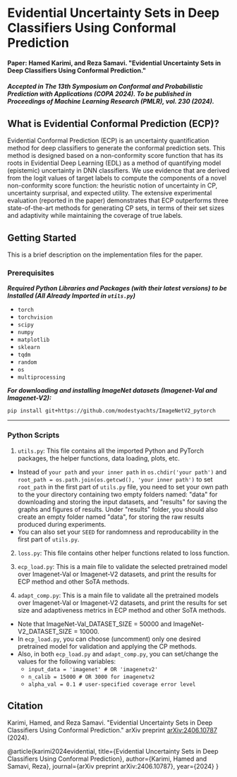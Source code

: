 # Evidential Uncertainty Sets in Deep Classifiers Using Conformal Prediction
#### Paper: Hamed Karimi, and Reza Samavi. "Evidential Uncertainty Sets in Deep Classifiers Using Conformal Prediction." 
##### Accepted in The 13th Symposium on Conformal and Probabilistic Prediction with Applications (COPA 2024). To be published in Proceedings of Machine Learning Research (PMLR), vol. 230 (2024).

## What is Evidential Conformal Prediction (ECP)?
Evidential Conformal Prediction (ECP) is an uncertainty quantification method for deep classifiers to generate the conformal prediction sets. This method is designed based on a non-conformity score function that has its roots in Evidential Deep Learning (EDL) as a method of quantifying model (epistemic) uncertainty in DNN classifiers. We use evidence that are derived from the logit values of target labels to compute the components of a novel non-conformity score function: the heuristic notion of uncertainty in CP, uncertainty surprisal, and expected utility. The extensive experimental evaluation (reported in the paper) demonstrates that ECP outperforms three state-of-the-art methods for generating CP sets, in terms of their set sizes and adaptivity while maintaining the coverage of true labels.

## Getting Started
This is a brief description on the implementation files for the paper.

### Prerequisites

***Required Python Libraries and Packages (with their latest versions) to be Installed (All Already Imported in `utils.py`)***

- `torch`
- `torchvision`
- `scipy`
- `numpy`
- `matplotlib`
- `sklearn`
- `tqdm`
- `random`
- `os`
- `multiprocessing`

***For downloading and installing ImageNet datasets (Imagenet-Val and Imagenet-V2):***

`pip install git+https://github.com/modestyachts/ImageNetV2_pytorch `

***

### Python Scripts

1. `utils.py`: This file contains all the imported Python and PyTorch packages, the helper functions, data loading, plots, etc.

- Instead of `your path` and `your inner path` in `os.chdir('your path')` and `root_path = os.path.join(os.getcwd(), 'your inner path')` 
to set `root_path` in the first part of `utils.py` file, you need to set your own path to the your directory containing two empty folders named: 
"data" for downloading and storing the input datasets, and "results" for saving the graphs and figures of results. 
Under "results" folder, you should also create an empty folder named "data", for storing the raw results produced during experiments.
- You can also set your `SEED` for randomness and reproducability in the first part of `utils.py`.
 
2. `loss.py`: This file contains other helper functions related to loss function.

3. `ecp_load.py`: This is a main file to validate the selected pretrained model over Imagenet-Val or Imagenet-V2 datasets, and
print the results for ECP method and other SoTA methods.

4. `adapt_comp.py`: This is a main file to validate all the pretrained models over Imagenet-Val or Imagenet-V2 datasets, and
print the results for set size and adaptiveness metrics in ECP method and other SoTA methods.

- Note that ImageNet-Val_DATASET_SIZE = 50000 and ImageNet-V2_DATASET_SIZE = 10000.
- In `ecp_load.py`, you can choose (uncomment) only one desired pretrained model for validation and applying the CP methods.
- Also, in both `ecp_load.py` and `adapt_comp.py`, you can set/change the values for the following variables: 
	- `input_data = 'imagenet' # OR 'imagenetv2'`
	- `n_calib = 15000 # OR 3000 for imagenetv2`
	- `alpha_val = 0.1 # user-specified coverage error level`

## Citation
Karimi, Hamed, and Reza Samavi. "Evidential Uncertainty Sets in Deep Classifiers Using Conformal Prediction." arXiv preprint [arXiv:2406.10787](https://arxiv.org/abs/2406.10787) (2024).

@article{karimi2024evidential,
  title={Evidential Uncertainty Sets in Deep Classifiers Using Conformal Prediction},
  author={Karimi, Hamed and Samavi, Reza},
  journal={arXiv preprint arXiv:2406.10787},
  year={2024}
}
